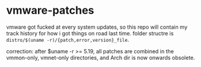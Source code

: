 # vmware-patches

vmware got fucked at every system updates, so this repo will contain my track history for how i got things on road last time. folder structre is `distro/$(uname -r)/{patch,error,version}_file`.

correction: after $uname -r >= 5.19, all patches are combined in the vmmon-only, vmnet-only directories, and Arch dir is now onwards obsolete.


